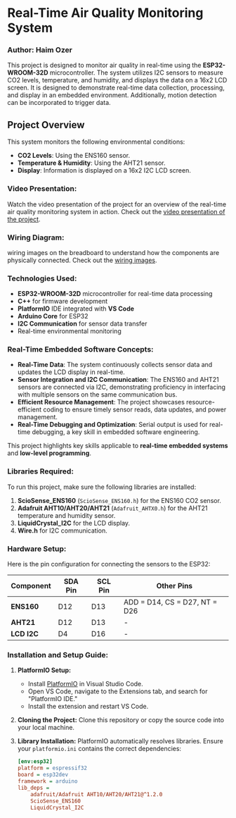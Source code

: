# Real-Time Air Quality Monitoring System

### Author: Haim Ozer

This project is designed to monitor air quality in real-time using the **ESP32-WROOM-32D** microcontroller. The system utilizes I2C sensors to measure CO2 levels, temperature, and humidity, and displays the data on a 16x2 LCD screen. It is designed to demonstrate real-time data collection, processing, and display in an embedded environment. Additionally, motion detection can be incorporated to trigger data.

## Project Overview

This system monitors the following environmental conditions:
- **CO2 Levels**: Using the ENS160 sensor.
- **Temperature & Humidity**: Using the AHT21 sensor.
- **Display**: Information is displayed on a 16x2 I2C LCD screen.

### Video Presentation:
Watch the video presentation of the project for an overview of the real-time air quality monitoring system in action.
Check out the [video presentation of the project](https://drive.google.com/file/d/13vhrw3RD76HinZ9N-YI6pjBKKC9hIGsp/view?usp=sharing).

### Wiring Diagram:
wiring images on the breadboard to understand how the components are physically connected.
Check out the [wiring images](https://drive.google.com/file/d/10cAnoR2bWLvjFiA64zY_UB2dPf7xNp7n/view?usp=sharing).

### Technologies Used:
- **ESP32-WROOM-32D** microcontroller for real-time data processing
- **C++** for firmware development
- **PlatformIO** IDE integrated with **VS Code**
- **Arduino Core** for ESP32
- **I2C Communication** for sensor data transfer
- Real-time environmental monitoring

### Real-Time Embedded Software Concepts:
- **Real-Time Data**: The system continuously collects sensor data and updates the LCD display in real-time.
- **Sensor Integration and I2C Communication**: The ENS160 and AHT21 sensors are connected via I2C, demonstrating proficiency in interfacing with multiple sensors on the same communication bus.
- **Efficient Resource Management**: The project showcases resource-efficient coding to ensure timely sensor reads, data updates, and power management.
- **Real-Time Debugging and Optimization**: Serial output is used for real-time debugging, a key skill in embedded software engineering.

This project highlights key skills applicable to **real-time embedded systems** and **low-level programming**.

### Libraries Required:
To run this project, make sure the following libraries are installed:
1. **ScioSense_ENS160** (`ScioSense_ENS160.h`) for the ENS160 CO2 sensor.
2. **Adafruit AHT10/AHT20/AHT21** (`Adafruit_AHTX0.h`) for the AHT21 temperature and humidity sensor.
3. **LiquidCrystal_I2C** for the LCD display.
4. **Wire.h** for I2C communication.

### Hardware Setup:
Here is the pin configuration for connecting the sensors to the ESP32:

| Component    | SDA Pin | SCL Pin | Other Pins    |
|--------------|---------|---------|---------------|
| **ENS160**   | D12     | D13     | ADD = D14, CS = D27, NT = D26 |
| **AHT21**    | D12     | D13     | -             |
| **LCD I2C**  | D4      | D16     | -             |

### Installation and Setup Guide:

1. **PlatformIO Setup:**
   - Install [PlatformIO](https://platformio.org/install) in Visual Studio Code.
   - Open VS Code, navigate to the Extensions tab, and search for "PlatformIO IDE."
   - Install the extension and restart VS Code.
   
2. **Cloning the Project:**
   Clone this repository or copy the source code into your local machine.

3. **Library Installation:**
   PlatformIO automatically resolves libraries. Ensure your `platformio.ini` contains the correct dependencies:
   ```ini
   [env:esp32]
   platform = espressif32
   board = esp32dev
   framework = arduino
   lib_deps =
       adafruit/Adafruit AHT10/AHT20/AHT21@^1.2.0
       ScioSense_ENS160
       LiquidCrystal_I2C
